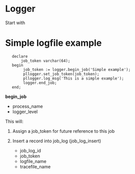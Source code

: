 # Logger

Start with

# Simple logfile example

```
   declare
       job_token varchar(64);
   begin
        job_token := logger.begin_job('Simple example');
        pllogger.set_job_token(job_token);
        pllogger.log_msg('This is a simple example');
        logger.end_job;
   end;
```

**begin_job**

* process_name
* logger_level

This will:

1. Assign a job_token for future reference to this job

2. Insert a record into job_log (job_log_insert)
    
    * job_log_id
    * job_token
    * logfile_name
    * tracefile_name



